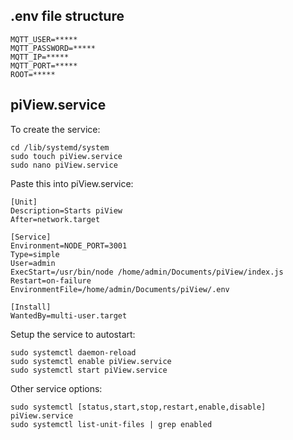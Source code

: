 ## .env file structure 
```
MQTT_USER=*****
MQTT_PASSWORD=*****
MQTT_IP=*****
MQTT_PORT=*****
ROOT=*****
```

## piView.service
To create the service: 
```
cd /lib/systemd/system
sudo touch piView.service
sudo nano piView.service
```

Paste this into piView.service:
```
[Unit]
Description=Starts piView 
After=network.target

[Service]
Environment=NODE_PORT=3001
Type=simple
User=admin
ExecStart=/usr/bin/node /home/admin/Documents/piView/index.js
Restart=on-failure
EnvironmentFile=/home/admin/Documents/piView/.env

[Install]
WantedBy=multi-user.target
```

Setup the service to autostart:
```
sudo systemctl daemon-reload
sudo systemctl enable piView.service
sudo systemctl start piView.service
```

Other service options:
```
sudo systemctl [status,start,stop,restart,enable,disable] piView.service
sudo systemctl list-unit-files | grep enabled
```
